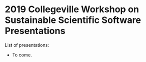 # 2019 Collegeville Workshop on Sustainable Scientific Software Presentations

List of presentations:
- To come.
